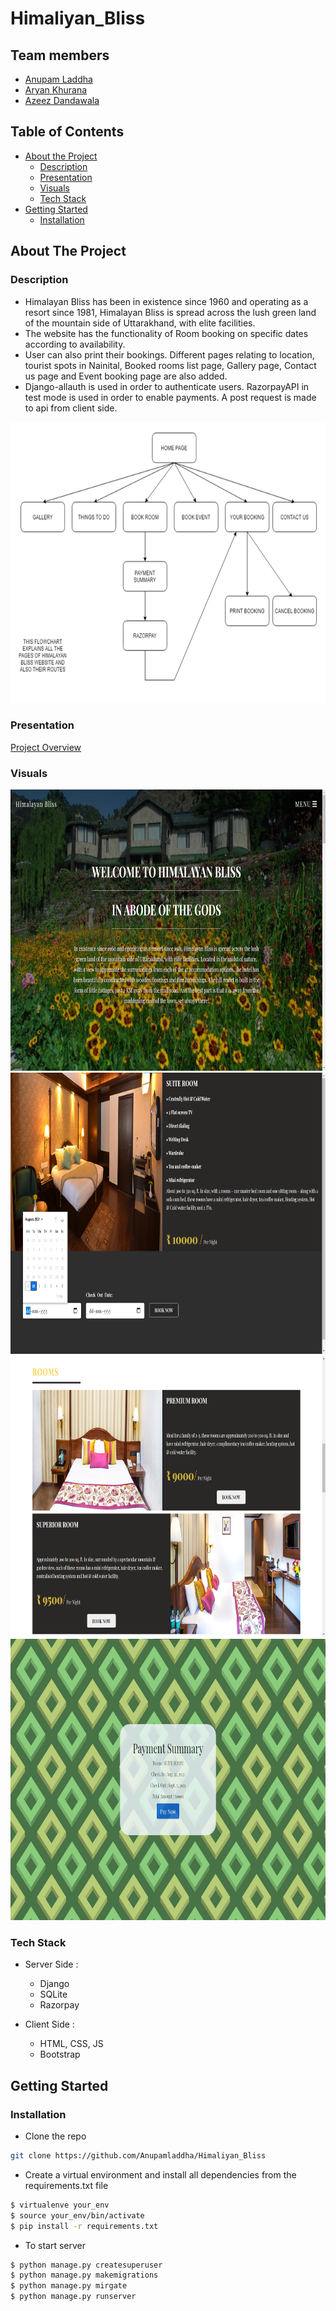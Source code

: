 # Himaliyan_Bliss


## Team members
- [Anupam Laddha](https://github.com/Anupamladdha)
- [Aryan Khurana](https://github.com/AryanKhurana)
- [Azeez Dandawala](https://github.com/azeez-72)

## Table of Contents

* [About the Project](#about-the-project)
  * [Description](#description)
  * [Presentation](#presentation)
  * [Visuals](#visuals)
  * [Tech Stack](#tech-stack)
* [Getting Started](#getting-started)
  * [Installation](#installation)




## About The Project

### Description

  - Himalayan Bliss has been in existence since 1960 and operating as a resort since 1981, Himalayan Bliss is spread across the lush green land of the mountain side of Uttarakhand, with elite facilities.
  - The website has the functionality of Room booking on specific dates according to availability.
  - User can also print their bookings. Different pages relating to location, tourist spots in Nainital, Booked rooms list page, Gallery page, Contact us page and Event booking page are also added.
  - Django-allauth is used in order to authenticate users. RazorpayAPI in test mode is used in order to enable payments. A post request is made to api from client side.

<img src="https://github.com/Anupamladdha/Himaliyan_Bliss/blob/main/Screenshots/flowchart.png" height = 450/> 
      
### Presentation 
[Project Overview](https://docs.google.com/presentation/d/1yiEVSrla-NAencIITmwhMaNbVrFSWHUFhGFRk4L4Joc/edit#slide=id.p2)

### Visuals
<img src="https://github.com/Anupamladdha/Himaliyan_Bliss/blob/main/Screenshots/homepage.png" height = 450/> 
<img src="https://github.com/Anupamladdha/Himaliyan_Bliss/blob/main/Screenshots/room_booking.png" height = 450/> 
<img src="https://github.com/Anupamladdha/Himaliyan_Bliss/blob/main/Screenshots/rooms.png" height = 450/> 
<img src="https://github.com/Anupamladdha/Himaliyan_Bliss/blob/main/Screenshots/payment.png" height = 450/> 


### Tech Stack
* Server Side : 
   - Django
   - SQLite
   - Razorpay
   
* Client Side : 
   - HTML, CSS, JS
   - Bootstrap


    
## Getting Started
    
### Installation
* Clone the repo
```bash
git clone https://github.com/Anupamladdha/Himaliyan_Bliss
```
* Create a virtual environment and install all dependencies from the requirements.txt file
```bash
$ virtualenve your_env
$ source your_env/bin/activate
$ pip install -r requirements.txt
```
* To start server
```bash
$ python manage.py createsuperuser
$ python manage.py makemigrations
$ python manage.py mirgate
$ python manage.py runserver
```


